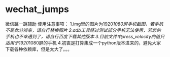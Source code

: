 # wechat_jumps
微信跳一跳辅助
使用注意事项：
1.img里的图片为1920*1080屏手机截图，若手机不是此分辨率，请自行替换图片
2.adb工具经过测试部分手机无法使用，若您的手机也不幸遇到了，请自行百度下载其他版本
3.目前文件中press_velocity的值只适用于1920*1080屏的手机
4.初衷是打算集成一个python版本进来的，避免大家下载各种依赖库，但是太大了。。。
